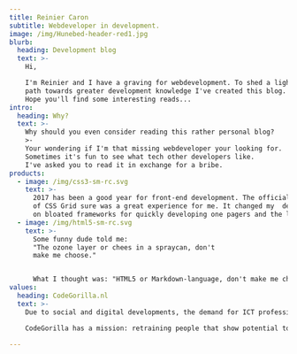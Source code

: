 ```yaml
---
title: Reinier Caron
subtitle: Webdeveloper in development.
image: /img/Hunebed-header-red1.jpg
blurb:
  heading: Development blog
  text: >-
    Hi,

    I'm Reinier and I have a graving for webdevelopment. To shed a light on my
    path towards greater development knowledge I've created this blog.
    Hope you'll find some interesting reads...
intro:
  heading: Why?
  text: >-
    Why should you even consider reading this rather personal blog?
    >-
    Your wondering if I'm that missing webdeveloper your looking for.
    Sometimes it's fun to see what tech other developers like.
    I've asked you to read it in exchange for a bribe.  
products:
  - image: /img/css3-sm-rc.svg
    text: >-
      2017 has been a good year for front-end development. The official arrival
      of CSS Grid sure was a great experience for me. It changed my  dependency
      on bloated frameworks for quickly developing one pagers and the likes.  
  - image: /img/html5-sm-rc.svg
    text: >-
      Some funny dude told me:
      "The ozone layer or chees in a spraycan, don't
      make me choose."  


      What I thought was: "HTML5 or Markdown-language, don't make me choose."
values:
  heading: CodeGorilla.nl
  text: >-
    Due to social and digital developments, the demand for ICT professionals greatly outnumbers the current supply. Future growth in demand is likely. Many companies find themselves struggling to fill open ICT vacancies, even failing to find suitable professionals at all. Shortage of ICT staff often impacts business performance and innovation directly. There's fierce competition between companies looking to hire new talent.

    CodeGorilla has a mission: retraining people that show potential to become ICT professionals  

---
```


